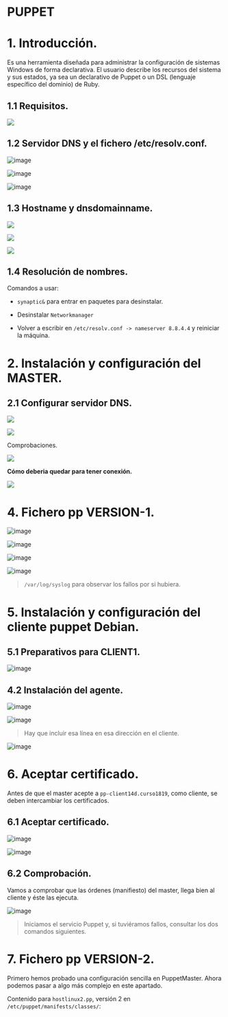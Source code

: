 # PUPPET

# 1. Introducción.

Es una herramienta diseñada para administrar la configuración de sistemas Windows de forma declarativa. El usuario describe los recursos del sistema y sus estados, ya sea un declarativo de Puppet o un DSL (lenguaje específico del dominio) de Ruby.

## 1.1 Requisitos.

![](./img/0.PNG)

## 1.2 Servidor DNS y el fichero /etc/resolv.conf.

![image](./img/1.PNG)

![image](./img/2.PNG)

![image](./img/aa.PNG)

## 1.3 Hostname y dnsdomainname.

![](./img/3.PNG)

![](./img/4.PNG)

![](./img/5.PNG)

## 1.4 Resolución de nombres.

Comandos a usar:

* `synaptic&` para entrar en paquetes para desinstalar.

* Desinstalar `Networkmanager`

* Volver a escribir en `/etc/resolv.conf -> nameserver 8.8.4.4` y reiniciar la máquina.

# 2. Instalación y configuración del MASTER.

## 2.1 Configurar servidor DNS.

![](./img/6.PNG)

![](./img/7.PNG)

Comprobaciones.

![](./img/8.PNG)

**Cómo deberia quedar para tener conexión.**

![](./img/9.PNG)

# 4. Fichero pp VERSION-1.

![image](./img/10.PNG)

![image](./img/11.PNG)

![image](./img/12.PNG)

![image](./img/13.PNG)

> `/var/log/syslog` para observar los fallos por si hubiera.

# 5. Instalación y configuración del cliente puppet Debian.

## 5.1 Preparativos para CLIENT1.

![image](./img/14.PNG)

## 4.2 Instalación del agente.

![image](./img/15.PNG)

![image](./img/16.PNG)

> Hay que incluir esa línea en esa dirección en el cliente.

![image](./img/17.PNG)

# 6. Aceptar certificado.

Antes de que el master acepte a `pp-client14d.curso1819`, como cliente, se deben intercambiar los certificados.

## 6.1 Aceptar certificado.

![image](./img/18.PNG)

![image](./img/19.PNG)

## 6.2 Comprobación.

Vamos a comprobar que las órdenes (manifiesto) del master, llega
bien al cliente y éste las ejecuta.

![image](./img/20.PNG)

> Iniciamos el servicio Puppet y, si tuviéramos fallos, consultar los dos comandos siguientes.

# 7. Fichero pp VERSION-2.

Primero hemos probado una configuración sencilla en PuppetMaster. Ahora podemos pasar a algo más complejo en este apartado.

Contenido para `hostlinux2.pp`, versión 2 en `/etc/puppet/manifests/classes/`:
